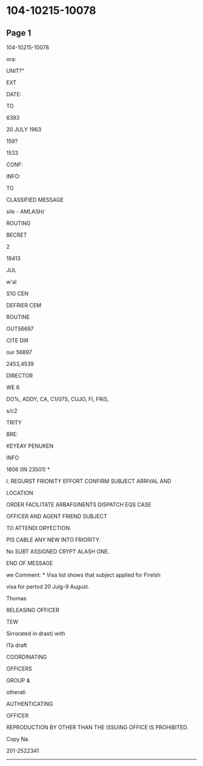 # 104-10215-10078

## Page 1

104-10215-10078

ora:

UNIT?"

EXT

DATE:

TO

6393

20 JULY 1963

159?

1533

CONF:

INFO:

TO

CLASSIFIED MESSAGE

sile - AMLASH/

ROUTING

BECRET

2

19413

JUL

w'al

S1G CEN

DEFRIER CEM

ROUTINE

OUT56697

CITE DIR

our 56897

2453,4539

DIRECTOR

WE 6

DO%, ADDY, CA, C1/07S, CUJO, FI, FRiS,

s/c2

TRITY

BRE:

KEYEAY PENUKEN

INFO

1806 (IN 23501) *

I. REGURST FRIONITY EFFORT CONFIRM SUBJECT ARRIVAL AND

LOCATION

ORDER FACILITATE ARBAFGINENTS DISPATCH EQS CASE

OFFICER AND AGENT FRIEND SUBJECT

TO ATTENDI DRYECTION.

PIS CABLE ANY NEW INTO FRIORITY.

No SUBT ASSIGNED CRYPT ALASH ONE.

END OF MESSAGE

we Comment: * Visa list shows that subject applied for Firelsh

visa for pertod 20 Julg-9 August.

Thomas

RELEASING OFFICER

TEW

Sirrorated in drast) with

ITa draft

COORDINATING

OFFICERS

GROUP &

otherati

AUTHENTICATING

OFFICER

REPRODUCTION BY OTHER THAN THE ISSUING OFFICE IS PROHIBITED.

Copy Na.

201-2522341

---

